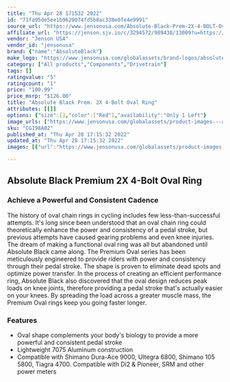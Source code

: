 ```yaml
---
title: "Thu Apr 28 171532 2022"
id: "71fa95de5ee1b9620074fd5b8ac338e0fe4e9991"
source_url: "https://www.jensonusa.com/Absolute-Black-Prem-2X-4-BOLT-Oval-Ring"
affiliate_url: "https://jenson.sjv.io/c/3294572/989438/13009?u=https://www.jensonusa.com/Absolute-Black-Prem-2X-4-BOLT-Oval-Ring"
vendor: "Jenson USA"
vendor_id: "jensonusa"
brand: {"name":"AbsoluteBlack"}
make_logo: "https://www.jensonusa.com/globalassets/brand-logos/absoluteblack2.jpg"
category: ["All products","Components","Drivetrain"]
tags: []
ratingvalue: "5"
ratingcount: "1"
price: "100.99"
price_msrp: "$126.00"
title: "Absolute Black Prem. 2X 4-Bolt Oval Ring"
attributes: [[]]
options: {"size":[],"color":["Red"],"availability":"Only 1 Left"}
image_urls: ["https://www.jensonusa.com/globalassets/product-images---all-assets/absoluteblack/cg198a02-red.jpg"]
sku: "CG198A02"
published_at: "Thu Apr 28 17:15:32 2022"
updated_at: "Thu Apr 28 17:15:32 2022"
images: [{"url":"https://www.jensonusa.com/globalassets/product-images---all-assets/absoluteblack/cg198a02-red.jpg","path":"full/d82f8013612938bba2de0de7bba7a761cb4a5052.jpg","checksum":"c2ea5c4ca1e3db6bc7c45b0cdcd74409","status":"downloaded"}]

---
```

## Absolute Black Premium 2X 4-Bolt Oval Ring

### Achieve a Powerful and Consistent Cadence

The history of oval chain rings in cycling includes few less-than-successful
attempts. It's long since been understood that an oval chain ring could
theoretically enhance the power and consistency of a pedal stroke, but
previous attempts have caused gearing problems and even knee injuries. The
dream of making a functional oval ring was all but abandoned until Absolute
Black came along. The Premium Oval series has been meticulously engineered to
provide riders with power and consistency through their pedal stroke. The
shape is proven to eliminate dead spots and optimize power transfer. In the
process of creating an efficient performance ring, Absolute Black also
discovered that the oval design reduces peak loads on knee joints, therefore
providing a pedal stroke that's actually easier on your knees. By spreading
the load across a greater muscle mass, the Premium Oval rings keep you going
faster longer.

### Features

  * Oval shape complements your body's biology to provide a more powerful and consistent pedal stroke
  * Lightweight 7075 Aluminum construction
  * Compatible with Shimano Dura-Ace 9000, Ultegra 6800, Shimano 105 5800, Tiagra 4700. Compatible with Di2 & Pioneer, SRM and other power meters 


